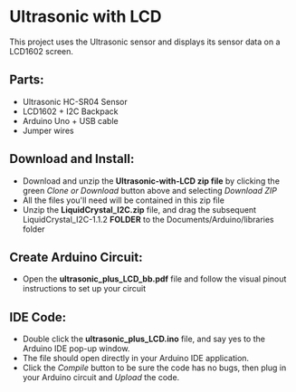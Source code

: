 # Ultrasonic with LCD
This project uses the Ultrasonic sensor and displays its sensor data on a LCD1602 screen.


## Parts:

- Ultrasonic HC-SR04 Sensor
- LCD1602 + I2C Backpack
- Arduino Uno + USB cable
- Jumper wires
  
  
## Download and Install:

- Download and unzip the **Ultrasonic-with-LCD zip file** by clicking the green *Clone or Download* button above and selecting *Download ZIP* 
- All the files you'll need will be contained in this zip file
- Unzip the **LiquidCrystal_I2C.zip** file, and drag the subsequent LiquidCrystal_I2C-1.1.2 **FOLDER** to the Documents/Arduino/libraries folder  


## Create Arduino Circuit:
- Open the **ultrasonic_plus_LCD_bb.pdf** file and follow the visual pinout instructions to set up your circuit


## IDE Code:

- Double click the **ultrasonic_plus_LCD.ino** file, and say yes to the Arduino IDE pop-up window.
- The file should open directly in your Arduino IDE application.  
- Click the *Compile* button to be sure the code has no bugs, then plug in your Arduino circuit and *Upload* the code.




